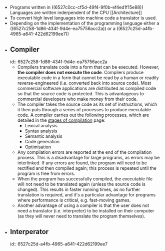 - Programs written in ((6527c0cc-cf5d-49f4-9f0b-ef4ed1f15e88)) Languages are written inderpendent of the CPU [[Architecture]]
- To convert high level languages into machine code a translator is used.
- Depending on the implementation of the programming language either a ((6527c258-1d86-434f-9d4e-ea75756acc2a)) or a ((6527c25d-a4fb-4965-a641-422d62199ee7))
- ## Compiler
  id:: 6527c258-1d86-434f-9d4e-ea75756acc2a
	- Compilers translate code into a form that can be executed. However, **the compiler does not execute the code**.
	  Compilers produce executable code in a form that cannot be read by a 
	  human or readily reverse-engineered (i.e. converted back into source 
	  code). Most commercial software applications are distributed as compiled
	  code so that the source code is protected. This is advantageous to 
	  commercial developers who make money from their code.
	- The compiler takes the source code as its set of instructions, which 
	  it then puts through a series of processes to produce executable code. A
	  compiler carries out the following processes, which are detailed in the
	  [stages of compilation](https://isaaccomputerscience.org/concepts/sys_trans_stages) page:
		- Lexical analysis
		- Syntax analysis
		- Semantic analysis
		- Code generation
		- Optimisation
	- Any compilation errors are reported at the end of the compilation 
	  process. This is a disadvantage for large programs, as errors may be 
	  interlinked. If any errors are found, the program will need to be 
	  rectified and then compiled again; this process is repeated until the 
	  program is free from errors.
	- When the program has successfully compiled, the executable file will 
	  not need to be translated again (unless the source code is changed). 
	  This results in faster running times, as no further translation is 
	  required, and it's a particular advantage for programs where performance
	  is critical, e.g. fast-moving games.
	- Another advantage of using a compiler is that the user does not need a
	  translator (i.e. interpreter) to be installed on their computer (as 
	  they will never need to translate the program themselves).
- ## Interperator
  id:: 6527c25d-a4fb-4965-a641-422d62199ee7